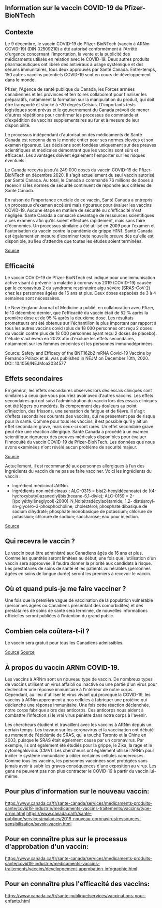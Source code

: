 ## Information sur le vaccin COVID-19 de Pfizer-BioNTech

## Contexte

Le 9 décembre, le vaccin COVID-19 de Pfizer-BioNTech (vaccin à ARNm COVID-19) (DIN 02509210) a été autorisé conformément à l'Arrêté d'urgence concernant l'importation, la vente et la publicité des médicaments utilisés en relation avec le COVID-19. Deux autres produits pharmaceutiques ont libéré des antiviraux à usage systémique et des sérums immunitaires, tous deux approuvés par Santé Canada. Entre-temps, 150 autres vaccins potentiels COVID-19 sont en cours de développement dans le monde.

Pfizer, l'Agence de santé publique du Canada, les Forces armées canadiennes et les provinces et territoires collaborent pour finaliser les préparatifs, notamment la formation sur la manipulation du produit, qui doit être transporté et stocké à -70 degrés Celsius. D'importants tests logistiques sont prévus et le gouvernement du Canada prévoit de mener d'autres répétitions pour confirmer les processus de commande et d'expédition de vaccins supplémentaires au fur et à mesure de leur disponibilité.

Le processus indépendant d'autorisation des médicaments de Santé Canada est reconnu dans le monde entier pour ses normes élevées et son examen rigoureux. Les décisions sont fondées uniquement sur des preuves scientifiques et médicales démontrant que les vaccins sont sûrs et efficaces. Les avantages doivent également l'emporter sur les risques éventuels.

Le Canada recevra jusqu'à 249 000 doses du vaccin COVID-19 de Pfizer-BioNTech en décembre 2020. Il s'agit actuellement du seul vaccin autorisé par Santé Canada. Au total, le Canada a commandé 76 millions de doses à recevoir si les normes de sécurité continuent de répondre aux critères de Santé Canada.

En raison de l'importance cruciale de ce vaccin, Santé Canada a entrepris un processus d'examen accéléré mais rigoureux pour évaluer les vaccins COVID-19. Aucune étape en matière de sécurité ou d'efficacité n'est négligée. Santé Canada a consacré davantage de ressources scientifiques à ces examens afin qu'ils soient effectués rapidement, mais sans faire d'économies. Un processus similaire a été utilisé en 2009 pour l'examen et l'autorisation du vaccin contre la pandémie de grippe H1N1. Santé Canada est également en mesure d'examiner toute nouvelle preuve dès qu'elle est disponible, au lieu d'attendre que toutes les études soient terminées.

[Source](https://www.canada.ca/fr/sante-publique/services/maladies/2019-nouveau-coronavirus/prevention-risques/covid-19-vaccins-traitements.html)

## Efficacité

Le vaccin COVID-19 de Pfizer-BioNTech est indiqué pour une immunisation active visant à prévenir la maladie à coronavirus 2019 (COVID-19) causée par le coronavirus 2 du syndrome respiratoire aigu sévère (SRAS-CoV-2) chez les personnes âgées de 16 ans et plus.
Deux doses espacées de 3 à 4 semaines sont nécessaires.

Le New England Journal of Medicine a publié, en collaboration avec Pfizer, le 10 décembre dernier, que l'efficacité du vaccin était de 52 % après la première dose et de 95 % après la deuxième dose. Les résultats prometteurs ont été obtenus sur l'échantillon le plus important par rapport à tous les autres vaccins covid (plus de 18 000 personnes ont reçu 2 doses du vaccin contre plus de 18 000 personnes ayant reçu 2 doses de placebo). L'étude s'achèvera en 2023 afin d'exclure les effets secondaires, notamment sur les femmes enceintes et les personnes immunodéprimées.

Source: Safety and Efficacy of the BNT162b2 mRNA Covid-19 Vaccine by Fernando Polack et al. was published in NEJM on December 10th, 2020. DOI: 10.1056/NEJMoa2034577

## Effets secondaires

En général, les effets secondaires observés lors des essais cliniques sont similaires à ceux que vous pourriez avoir avec d'autres vaccins. Les effets secondaires qui ont suivi l'administration du vaccin lors des essais cliniques ont été légers ou modérés. Ils comprennent des douleurs au point d'injection, des frissons, une sensation de fatigue et de fièvre. Il s'agit d'effets secondaires courants des vaccins, qui ne présentent pas de risque pour la santé. Comme pour tous les vaccins, il est possible qu'il y ait un effet secondaire grave, mais ceux-ci sont rares. Un effet secondaire grave peut être une réaction allergique.
Santé Canada a procédé à un examen scientifique rigoureux des preuves médicales disponibles pour évaluer l'innocuité du vaccin COVID-19 de Pfizer-BioNTech. Les données que nous avons examinées n'ont révélé aucun problème de sécurité majeur.

[Source](https://www.canada.ca/fr/sante-canada/services/medicaments-produits-sante/covid19-industrie/medicaments-vaccins-traitements/vaccins/pfizer-biontech.html)

Actuellement, il est recommandé aux personnes allergiques à l’un des ingrédients du vaccin de ne pas se faire vacciner. Voici les ingrédients du vaccin :

- Ingrédient médicinal :ARNm.
- Ingrédients non médicinaux :
  ALC-0315 = bis(2-hexyldécanoate) de ((4-hydroxybutyl)azanediyl)bis(hexane-6,1-diyle);
  ALC-0159 = 2-[(polyéthylèneglycol)-2000]-N,Nditétradécylacétamide;
  1,2- distéaroyl-sn-glycéro-3-phosphocholine;
  cholestérol;
  phosphate dibasique de sodium dihydraté;
  phosphate monobasique de potassium;
  chlorure de potassium;
  chlorure de sodium;
  saccharose;
  eau pour injection.

[Source](https://canadiensensante.gc.ca/recall-alert-rappel-avis/hc-sc/2020/74543a-fra.php)

## Qui recevra le vaccin ?

Le vaccin peut être administré aux Canadiens âgés de 16 ans et plus. Comme les quantités seront limitées au début, une fois que l'utilisation d'un vaccin sera approuvée, il faudra donner la priorité aux candidats à risque. Les prestataires de soins de santé et les patients vulnérables (personnes âgées en soins de longue durée) seront les premiers à recevoir le vaccin.

## Où et quand puis-je me faire vacciner ?

Une fois que la première vague de vaccination de la population vulnérable (personnes âgées ou Canadiens présentant des comorbidités) et des prestataires de soins de santé sera terminée, de nouvelles informations officielles seront publiées à l'intention du grand public.

## Combien cela coûtera-t-il ?

Le vaccin sera gratuit pour tous les Canadiens admissibles.

[Source](https://canadiensensante.gc.ca/recall-alert-rappel-avis/hc-sc/2020/74541a-fra.php)
[Source](https://www.canada.ca/fr/sante-publique/services/maladies/2019-nouveau-coronavirus/prevention-risques/covid-19-vaccins-traitements.html)

## À propos du vaccin ARNm COVID-19.

Les vaccins à ARNm sont un nouveau type de vaccin. De nombreux types de vaccins utilisent un virus affaibli ou inactivé ou une partie d'un virus pour déclencher une réponse immunitaire à l'intérieur de notre corps. Cependant, au lieu d'utiliser le virus vivant qui provoque la COVID-19, les vaccins à ARNm apprennent à nos cellules à fabriquer une protéine qui déclenche une réponse immunitaire. Une fois cette réaction déclenchée, notre corps fabrique alors des anticorps. Ces anticorps nous aident à combattre l'infection si le vrai virus pénètre dans notre corps à l'avenir.

Les chercheurs étudient et travaillent avec les vaccins à ARNm depuis un certain temps. Les travaux sur les coronavirus et la vaccination ont débuté au moment de l'épidémie de SRAS, qui a touché Toronto et la Chine en 2003, puisque le SRAS était également causé par un coronavirus. Par exemple, ils ont également été étudiés pour la grippe, le Zika, la rage et le cytomégalovirus (CMV). Les chercheurs ont également utilisé l'ARNm pour inciter le système immunitaire à cibler certaines cellules cancéreuses. Comme tous les vaccins, les personnes vaccinées sont protégées sans jamais avoir à subir les graves conséquences d'une exposition au virus. Les gens ne peuvent pas non plus contracter le COVID-19 à partir du vaccin lui-même.

## Pour plus d'information sur le nouveau vaccin:

https://www.canada.ca/fr/sante-canada/services/medicaments-produits-sante/covid19-industrie/medicaments-vaccins-traitements/vaccins/type-arnm.html
https://www.canada.ca/fr/sante-publique/services/maladies/2019-nouveau-coronavirus/ressources-sensibilisation/savoir-vaccin.html

## Pour en connaître plus sur le processus d'approbation d'un vaccin:

https://www.canada.ca/fr/sante-canada/services/medicaments-produits-sante/covid19-industrie/medicaments-vaccins-traitements/vaccins/developpement-approbation-infographie.html

## Pour en connaître plus l'efficacité des vaccins:

https://www.canada.ca/fr/sante-publique/services/vaccinations-pour-enfants.html

